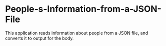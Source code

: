 # People-s-Information-from-a-JSON-File
This application reads information about people from a JSON file, and converts it to output for the body.
